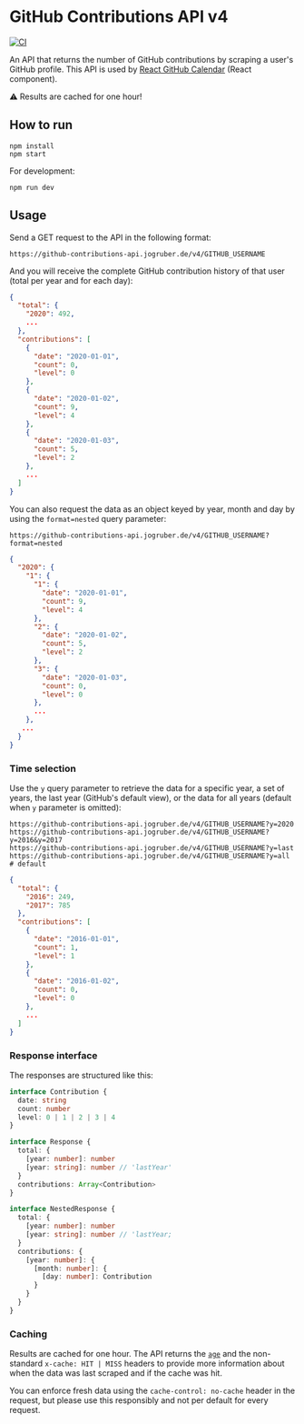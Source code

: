 # GitHub Contributions API v4

[![CI](https://github.com/grubersjoe/github-contributions-api/actions/workflows/test.yml/badge.svg)](https://github.com/grubersjoe/github-contributions-api/actions/workflows/test.yml)


An API that returns the number of GitHub contributions by scraping a user's
GitHub profile. This API is used by
[React GitHub Calendar](https://github.com/grubersjoe/react-github-calendar)
(React component).

:warning: Results are cached for one hour!

## How to run

```shell
npm install
npm start
```

For development:

```shell
npm run dev
```

## Usage

Send a GET request to the API in the following format:

```shell
https://github-contributions-api.jogruber.de/v4/GITHUB_USERNAME
```

And you will receive the complete GitHub contribution history of that user (total per year and for each day):

```json
{
  "total": {
    "2020": 492,
    ...
  },
  "contributions": [
    {
      "date": "2020-01-01",
      "count": 0,
      "level": 0
    },
    {
      "date": "2020-01-02",
      "count": 9,
      "level": 4
    },
    {
      "date": "2020-01-03",
      "count": 5,
      "level": 2
    },
    ...
  ]
}
```

You can also request the data as an object keyed by year, month and day by using
the `format=nested` query parameter:

```shell
https://github-contributions-api.jogruber.de/v4/GITHUB_USERNAME?format=nested
```

```json
{
  "2020": {
    "1": {
      "1": {
        "date": "2020-01-01",
        "count": 9,
        "level": 4
      },
      "2": {
        "date": "2020-01-02",
        "count": 5,
        "level": 2
      },
      "3": {
        "date": "2020-01-03",
        "count": 0,
        "level": 0
      },
      ...
    },
   ...
  }
}
```

### Time selection

Use the `y` query parameter to retrieve the data for a specific year, a
set of years, the last year (GitHub's default view), or the data for all
years (default when `y` parameter is omitted):

```shell
https://github-contributions-api.jogruber.de/v4/GITHUB_USERNAME?y=2020
https://github-contributions-api.jogruber.de/v4/GITHUB_USERNAME?y=2016&y=2017
https://github-contributions-api.jogruber.de/v4/GITHUB_USERNAME?y=last
https://github-contributions-api.jogruber.de/v4/GITHUB_USERNAME?y=all # default
```

```json
{
  "total": {
    "2016": 249,
    "2017": 785
  },
  "contributions": [
    {
      "date": "2016-01-01",
      "count": 1,
      "level": 1
    },
    {
      "date": "2016-01-02",
      "count": 0,
      "level": 0
    },
    ...
  ]
}
```

### Response interface

The responses are structured like this:

```typescript
interface Contribution {
  date: string
  count: number
  level: 0 | 1 | 2 | 3 | 4
}

interface Response {
  total: {
    [year: number]: number
    [year: string]: number // 'lastYear'
  }
  contributions: Array<Contribution>
}

interface NestedResponse {
  total: {
    [year: number]: number
    [year: string]: number // 'lastYear;
  }
  contributions: {
    [year: number]: {
      [month: number]: {
        [day: number]: Contribution
      }
    }
  }
}
```

### Caching

Results are cached for one hour. The API returns the [`age`](https://developer.mozilla.org/en-US/docs/Web/HTTP/Reference/Headers/Age) and the non-standard `x-cache: HIT | MISS` headers to provide more information about when the data was last scraped and if the cache was hit.

You can enforce fresh data using the `cache-control: no-cache` header in the request, but please use this responsibly and not per default for every request.